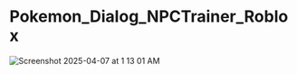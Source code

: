# Pokemon_Dialog_NPCTrainer_Roblox

![Screenshot 2025-04-07 at 1 13 01 AM](https://github.com/user-attachments/assets/3af33234-4c23-430a-9f46-37328df76ca6)
